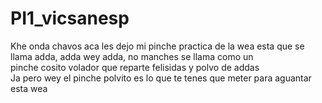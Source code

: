 # PI1_vicsanesp
Khe onda chavos aca les dejo mi pinche practica de la wea esta
que se llama adda, adda wey adda, no manches se llama como un<br>
pinche cosito volador que reparte felisidas y polvo de addas<br>
Ja pero wey el pinche polvito es lo que te tenes que meter para
aguantar esta wea

